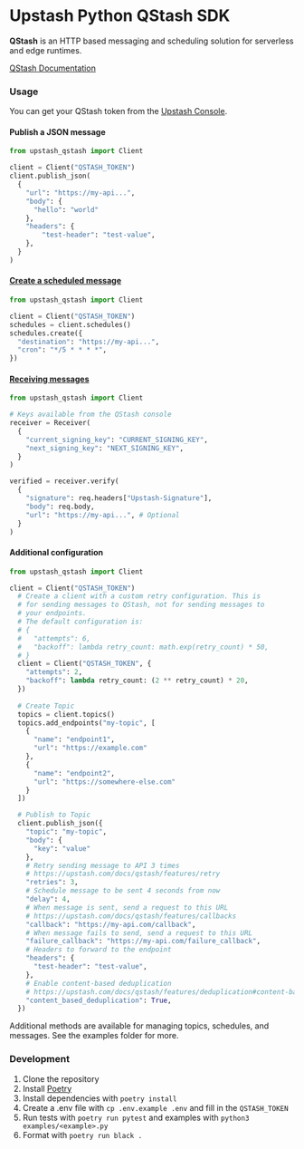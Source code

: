 # Upstash Python QStash SDK

**QStash** is an HTTP based messaging and scheduling solution for serverless and edge runtimes.

[QStash Documentation](https://upstash.com/docs/qstash)

### Usage

You can get your QStash token from the [Upstash Console](https://console.upstash.com/qstash).

#### Publish a JSON message
```python
from upstash_qstash import Client

client = Client("QSTASH_TOKEN")
client.publish_json(
  {
    "url": "https://my-api...",
    "body": {
      "hello": "world"
    },
    "headers": {
        "test-header": "test-value",
    },
  }
)
```

#### [Create a scheduled message](https://upstash.com/docs/qstash/features/schedules)
```python
from upstash_qstash import Client

client = Client("QSTASH_TOKEN")
schedules = client.schedules()
schedules.create({
  "destination": "https://my-api...",
  "cron": "*/5 * * * *",
})
```

#### [Receiving messages](https://upstash.com/docs/qstash/howto/receiving)
```python
from upstash_qstash import Client

# Keys available from the QStash console
receiver = Receiver(
  {
    "current_signing_key": "CURRENT_SIGNING_KEY",
    "next_signing_key": "NEXT_SIGNING_KEY",
  }
)

verified = receiver.verify(
  {
    "signature": req.headers["Upstash-Signature"],
    "body": req.body,
    "url": "https://my-api...", # Optional
  }
)
```

#### Additional configuration
```python
from upstash_qstash import Client

client = Client("QSTASH_TOKEN")
  # Create a client with a custom retry configuration. This is 
  # for sending messages to QStash, not for sending messages to
  # your endpoints.
  # The default configuration is:
  # {
  #   "attempts": 6,
  #   "backoff": lambda retry_count: math.exp(retry_count) * 50,
  # }
  client = Client("QSTASH_TOKEN", {
    "attempts": 2,
    "backoff": lambda retry_count: (2 ** retry_count) * 20,
  })
  
  # Create Topic
  topics = client.topics()
  topics.add_endpoints("my-topic", [
    {
      "name": "endpoint1",
      "url": "https://example.com"
    },
    {
      "name": "endpoint2",
      "url": "https://somewhere-else.com"
    }
  ])

  # Publish to Topic
  client.publish_json({
    "topic": "my-topic",
    "body": {
      "key": "value"
    },
    # Retry sending message to API 3 times
    # https://upstash.com/docs/qstash/features/retry
    "retries": 3,
    # Schedule message to be sent 4 seconds from now
    "delay": 4, 
    # When message is sent, send a request to this URL
    # https://upstash.com/docs/qstash/features/callbacks
    "callback": "https://my-api.com/callback",
    # When message fails to send, send a request to this URL
    "failure_callback": "https://my-api.com/failure_callback",
    # Headers to forward to the endpoint
    "headers": {
      "test-header": "test-value",
    },
    # Enable content-based deduplication
    # https://upstash.com/docs/qstash/features/deduplication#content-based-deduplication
    "content_based_deduplication": True,
  })
```

Additional methods are available for managing topics, schedules, and messages. See the examples folder for more.

### Development
1. Clone the repository
2. Install [Poetry](https://python-poetry.org/docs/#installation)
3. Install dependencies with `poetry install`
4. Create a .env file with `cp .env.example .env` and fill in the `QSTASH_TOKEN`
5. Run tests with `poetry run pytest` and examples with `python3 examples/<example>.py`
6. Format with `poetry run black .`
